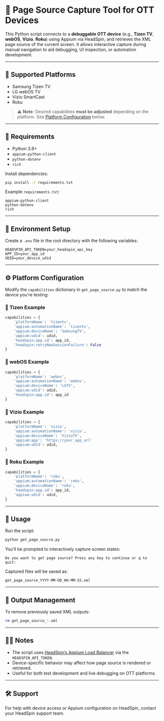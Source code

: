 # 📄 Page Source Capture Tool for OTT Devices

This Python script connects to a **debuggable OTT device** (e.g., **Tizen TV**, **webOS**, **Vizio**, **Roku**) using Appium via HeadSpin, and retrieves the XML page source of the current screen. It allows interactive capture during manual navigation to aid debugging, UI inspection, or automation development.

---

## 🎯 Supported Platforms

* Samsung Tizen TV
* LG webOS TV
* Vizio SmartCast
* Roku

> ⚠️ **Note**: Desired capabilities **must be adjusted** depending on the platform. See [Platform Configuration](#-platform-configuration) below.

---

## 📆 Requirements

* Python 3.8+
* `appium-python-client`
* `python-dotenv`
* `rich`

Install dependencies:

```bash
pip install -r requirements.txt
```

Example `requirements.txt`:

```
appium-python-client
python-dotenv
rich
```

---

## 🔐 Environment Setup

Create a `.env` file in the root directory with the following variables:

```env
HEADSPIN_API_TOKEN=your_headspin_api_key
APP_ID=your_app_id
UDID=your_device_udid
```

---

## ⚙️ Platform Configuration

Modify the `capabilities` dictionary in `get_page_source.py` to match the device you're testing:

### 🔹 Tizen Example

```python
capabilities = {
    'platformName': 'tizentv',
    'appium:automationName': 'tizentv',
    'appium:deviceName': 'SamsungTV',
    'appium:udid': udid,
    'headspin:app.id': app_id,
    'headspin:retryNewSessionFailure': False
}
```

### 🔹 webOS Example

```python
capabilities = {
    'platformName': 'webos',
    'appium:automationName': 'webos',
    'appium:deviceName': 'LGTV',
    'appium:udid': udid,
    'headspin:app.id': app_id
}
```

### 🔹 Vizio Example

```python
capabilities = {
    'platformName': 'vizio',
    'appium:automationName': 'vizio',
    'appium:deviceName': 'VizioTV',
    'appium:app': 'https://your_app_url'
    'appium:udid': udid,
}
```

### 🔹 Roku Example

```python
capabilities = {
    'platformName': 'roku',
    'appium:automationName': 'roku',
    'appium:deviceName': 'roku',
    'headspin:app.id': app_id,
    'appium:udid': udid,
}
```

---

## 🚀 Usage

Run the script:

```bash
python get_page_source.py
```

You’ll be prompted to interactively capture screen states:

```text
Do you want to get page source? Press any key to continue or q to quit:
```

Captured files will be saved as:

```
get_page_source_YYYY-MM-DD_HH-MM-SS.xml
```

---

## 🫼 Output Management

To remove previously saved XML outputs:

```bash
rm get_page_source_*.xml
```

---

## 🙋‍♂️ Notes

* The script uses [HeadSpin’s Appium Load Balancer](https://ui.headspin.io) via the `HEADSPIN_API_TOKEN`.
* Device-specific behavior may affect how page source is rendered or retrieved.
* Useful for both test development and live debugging on OTT platforms.

---

## 🛠 Support

For help with device access or Appium configuration on HeadSpin, contact your HeadSpin support team.
